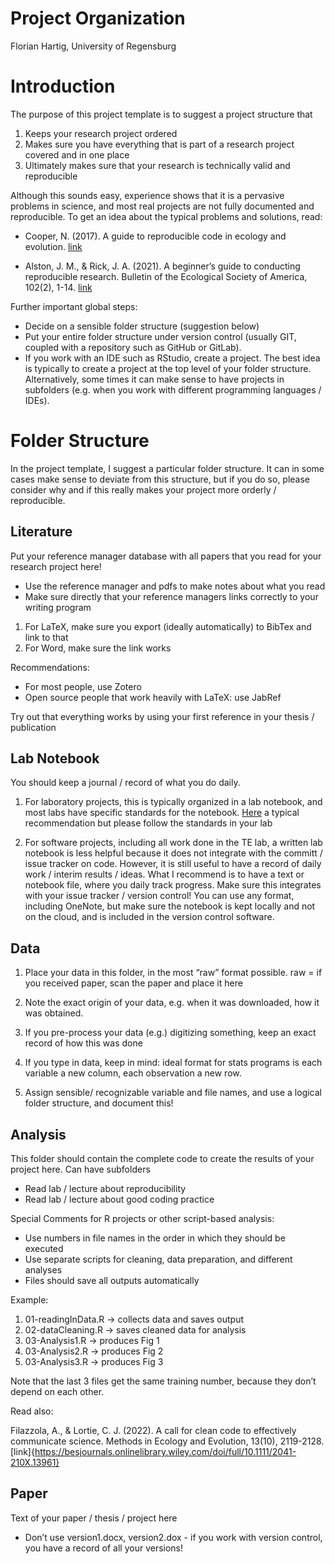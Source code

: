 Project Organization
================
Florian Hartig, University of Regensburg

# Introduction

The purpose of this project template is to suggest a project structure
that

1.  Keeps your research project ordered
2.  Makes sure you have everything that is part of a research project
    covered and in one place
3.  Ultimately makes sure that your research is technically valid and
    reproducible

Although this sounds easy, experience shows that it is a pervasive
problems in science, and most real projects are not fully documented and
reproducible. To get an idea about the typical problems and solutions,
read:

- Cooper, N. (2017). A guide to reproducible code in ecology and
  evolution.
  [link](https://www.britishecologicalsociety.org/wp-content/uploads/2017/12/guide-to-reproducible-code.pdf)

- Alston, J. M., & Rick, J. A. (2021). A beginner’s guide to conducting
  reproducible research. Bulletin of the Ecological Society of America,
  102(2), 1-14.
  [link](https://esajournals.onlinelibrary.wiley.com/doi/full/10.1002/bes2.1801)

Further important global steps:

- Decide on a sensible folder structure (suggestion below)
- Put your entire folder structure under version control (usually GIT,
  coupled with a repository such as GitHub or GitLab).
- If you work with an IDE such as RStudio, create a project. The best
  idea is typically to create a project at the top level of your folder
  structure. Alternatively, some times it can make sense to have
  projects in subfolders (e.g. when you work with different programming
  languages / IDEs).

# Folder Structure

In the project template, I suggest a particular folder structure. It can
in some cases make sense to deviate from this structure, but if you do
so, please consider why and if this really makes your project more
orderly / reproducible.

## Literature

Put your reference manager database with all papers that you read for
your research project here!

- Use the reference manager and pdfs to make notes about what you read
- Make sure directly that your reference managers links correctly to
  your writing program

1)  For LaTeX, make sure you export (ideally automatically) to BibTex
    and link to that
2)  For Word, make sure the link works

Recommendations:

- For most people, use Zotero
- Open source people that work heavily with LaTeX: use JabRef

Try out that everything works by using your first reference in your
thesis / publication

## Lab Notebook

You should keep a journal / record of what you do daily.

1.  For laboratory projects, this is typically organized in a lab
    notebook, and most labs have specific standards for the notebook.
    [Here](https://www.ucc.ie/en/media/support/techtransfer/NotebookGuidelinesv1_000.pdf)
    a typical recommendation but please follow the standards in your lab

2.  For software projects, including all work done in the TE lab, a
    written lab notebook is less helpful because it does not integrate
    with the committ / issue tracker on code. However, it is still
    useful to have a record of daily work / interim results / ideas.
    What I recommend is to have a text or notebook file, where you daily
    track progress. Make sure this integrates with your issue tracker /
    version control! You can use any format, including OneNote, but make
    sure the notebook is kept locally and not on the cloud, and is
    included in the version control software.

## Data

1.  Place your data in this folder, in the most “raw” format possible.
    raw = if you received paper, scan the paper and place it here

2.  Note the exact origin of your data, e.g. when it was downloaded, how
    it was obtained.

3.  If you pre-process your data (e.g.) digitizing something, keep an
    exact record of how this was done

4.  If you type in data, keep in mind: ideal format for stats programs
    is each variable a new column, each observation a new row.

5.  Assign sensible/ recognizable variable and file names, and use a
    logical folder structure, and document this!

## Analysis

This folder should contain the complete code to create the results of
your project here. Can have subfolders

- Read lab / lecture about reproducibility
- Read lab / lecture about good coding practice

Special Comments for R projects or other script-based analysis:

- Use numbers in file names in the order in which they should be
  executed
- Use separate scripts for cleaning, data preparation, and different
  analyses
- Files should save all outputs automatically

Example:

1.  01-readingInData.R -\> collects data and saves output
2.  02-dataCleaning.R -\> saves cleaned data for analysis
3.  03-Analysis1.R -\> produces Fig 1
4.  03-Analysis2.R -\> produces Fig 2
5.  03-Analysis3.R -\> produces Fig 3

Note that the last 3 files get the same training number, because they
don’t depend on each other.

Read also:

Filazzola, A., & Lortie, C. J. (2022). A call for clean code to
effectively communicate science. Methods in Ecology and Evolution,
13(10),
2119-2128.\[link\]{https://besjournals.onlinelibrary.wiley.com/doi/full/10.1111/2041-210X.13961}

## Paper

Text of your paper / thesis / project here

- Don’t use version1.docx, version2.dox - if you work with version
  control, you have a record of all your versions!
